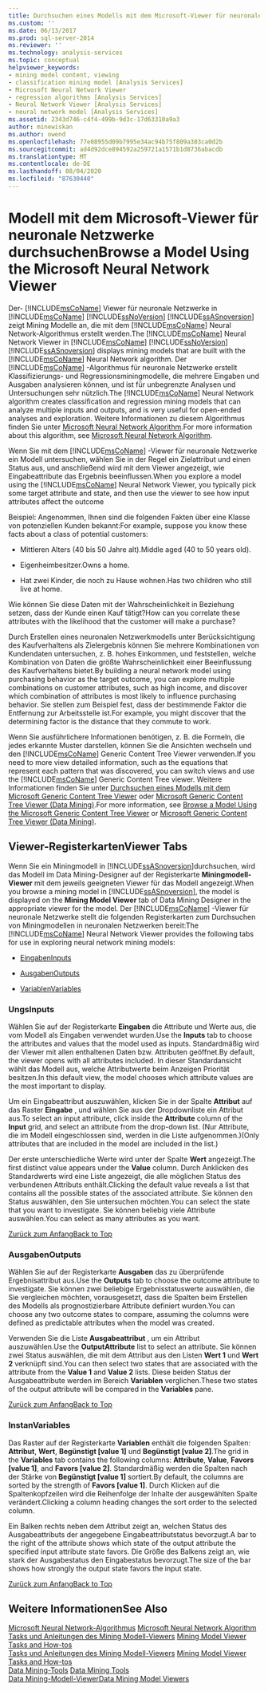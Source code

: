 ```yaml
---
title: Durchsuchen eines Modells mit dem Microsoft-Viewer für neuronale Netzwerke | Microsoft-Dokumentation
ms.custom: ''
ms.date: 06/13/2017
ms.prod: sql-server-2014
ms.reviewer: ''
ms.technology: analysis-services
ms.topic: conceptual
helpviewer_keywords:
- mining model content, viewing
- classification mining model [Analysis Services]
- Microsoft Neural Network Viewer
- regression algorithms [Analysis Services]
- Neural Network Viewer [Analysis Services]
- neural network model [Analysis Services]
ms.assetid: 2343d746-c4f4-499b-9d3c-17d63310a9a3
author: minewiskan
ms.author: owend
ms.openlocfilehash: 77e08955d09b7995e34ac94b75f809a303ca0d2b
ms.sourcegitcommit: ad4d92dce894592a259721a1571b1d8736abacdb
ms.translationtype: MT
ms.contentlocale: de-DE
ms.lasthandoff: 08/04/2020
ms.locfileid: "87630440"
---
```

# <a name="browse-a-model-using-the-microsoft-neural-network-viewer"></a><span data-ttu-id="6679c-102">Modell mit dem Microsoft-Viewer für neuronale Netzwerke durchsuchen</span><span class="sxs-lookup"><span data-stu-id="6679c-102">Browse a Model Using the Microsoft Neural Network Viewer</span></span>
  <span data-ttu-id="6679c-103">Der- [!INCLUDE[msCoName](../../includes/msconame-md.md)] Viewer für neuronale Netzwerke in [!INCLUDE[msCoName](../../includes/msconame-md.md)] [!INCLUDE[ssNoVersion](../../includes/ssnoversion-md.md)] [!INCLUDE[ssASnoversion](../../includes/ssasnoversion-md.md)] zeigt Mining Modelle an, die mit dem [!INCLUDE[msCoName](../../includes/msconame-md.md)] Neural Network-Algorithmus erstellt werden.</span><span class="sxs-lookup"><span data-stu-id="6679c-103">The [!INCLUDE[msCoName](../../includes/msconame-md.md)] Neural Network Viewer in [!INCLUDE[msCoName](../../includes/msconame-md.md)] [!INCLUDE[ssNoVersion](../../includes/ssnoversion-md.md)] [!INCLUDE[ssASnoversion](../../includes/ssasnoversion-md.md)] displays mining models that are built with the [!INCLUDE[msCoName](../../includes/msconame-md.md)] Neural Network algorithm.</span></span> <span data-ttu-id="6679c-104">Der [!INCLUDE[msCoName](../../includes/msconame-md.md)] -Algorithmus für neuronale Netzwerke erstellt Klassifizierungs- und Regressionsminingmodelle, die mehrere Eingaben und Ausgaben analysieren können, und ist für unbegrenzte Analysen und Untersuchungen sehr nützlich.</span><span class="sxs-lookup"><span data-stu-id="6679c-104">The [!INCLUDE[msCoName](../../includes/msconame-md.md)] Neural Network algorithm creates classification and regression mining models that can analyze multiple inputs and outputs, and is very useful for open-ended analyses and exploration.</span></span> <span data-ttu-id="6679c-105">Weitere Informationen zu diesem Algorithmus finden Sie unter [Microsoft Neural Network Algorithm](microsoft-neural-network-algorithm.md).</span><span class="sxs-lookup"><span data-stu-id="6679c-105">For more information about this algorithm, see [Microsoft Neural Network Algorithm](microsoft-neural-network-algorithm.md).</span></span>  
  
 <span data-ttu-id="6679c-106">Wenn Sie mit dem [!INCLUDE[msCoName](../../includes/msconame-md.md)] -Viewer für neuronale Netzwerke ein Modell untersuchen, wählen Sie in der Regel ein Zielattribut und einen Status aus, und anschließend wird mit dem Viewer angezeigt, wie Eingabeattribute das Ergebnis beeinflussen.</span><span class="sxs-lookup"><span data-stu-id="6679c-106">When you explore a model using the [!INCLUDE[msCoName](../../includes/msconame-md.md)] Neural Network Viewer, you typically pick some target attribute and state, and then use the viewer to see how input attributes affect the outcome</span></span>  
  
 <span data-ttu-id="6679c-107">Beispiel: Angenommen, Ihnen sind die folgenden Fakten über eine Klasse von potenziellen Kunden bekannt:</span><span class="sxs-lookup"><span data-stu-id="6679c-107">For example, suppose you know these facts about a class of potential customers:</span></span>  
  
-   <span data-ttu-id="6679c-108">Mittleren Alters (40 bis 50 Jahre alt).</span><span class="sxs-lookup"><span data-stu-id="6679c-108">Middle aged (40 to 50 years old).</span></span>  
  
-   <span data-ttu-id="6679c-109">Eigenheimbesitzer.</span><span class="sxs-lookup"><span data-stu-id="6679c-109">Owns a home.</span></span>  
  
-   <span data-ttu-id="6679c-110">Hat zwei Kinder, die noch zu Hause wohnen.</span><span class="sxs-lookup"><span data-stu-id="6679c-110">Has two children who still live at home.</span></span>  
  
 <span data-ttu-id="6679c-111">Wie können Sie diese Daten mit der Wahrscheinlichkeit in Beziehung setzen, dass der Kunde einen Kauf tätigt?</span><span class="sxs-lookup"><span data-stu-id="6679c-111">How can you correlate these attributes with the likelihood that the customer will make a purchase?</span></span>  
  
 <span data-ttu-id="6679c-112">Durch Erstellen eines neuronalen Netzwerkmodells unter Berücksichtigung des Kaufverhaltens als Zielergebnis können Sie mehrere Kombinationen von Kundendaten untersuchen, z. B. hohes Einkommen, und feststellen, welche Kombination von Daten die größte Wahrscheinlichkeit einer Beeinflussung des Kaufverhaltens bietet.</span><span class="sxs-lookup"><span data-stu-id="6679c-112">By building a neural network model using purchasing behavior as the target outcome, you can explore multiple combinations on customer attributes, such as high income, and discover which combination of attributes is most likely to influence purchasing behavior.</span></span> <span data-ttu-id="6679c-113">Sie stellen zum Beispiel fest, dass der bestimmende Faktor die Entfernung zur Arbeitsstelle ist.</span><span class="sxs-lookup"><span data-stu-id="6679c-113">For example, you might discover that the determining factor is the distance that they commute to work.</span></span>  
  
 <span data-ttu-id="6679c-114">Wenn Sie ausführlichere Informationen benötigen, z. B. die Formeln, die jedes erkannte Muster darstellen, können Sie die Ansichten wechseln und den [!INCLUDE[msCoName](../../includes/msconame-md.md)] Generic Content Tree Viewer verwenden.</span><span class="sxs-lookup"><span data-stu-id="6679c-114">If you need to more view detailed information, such as the equations that represent each pattern that was discovered, you can switch views and use the [!INCLUDE[msCoName](../../includes/msconame-md.md)] Generic Content Tree viewer.</span></span> <span data-ttu-id="6679c-115">Weitere Informationen finden Sie unter [Durchsuchen eines Modells mit dem Microsoft Generic Content Tree Viewer](browse-a-model-using-the-microsoft-generic-content-tree-viewer.md) oder [Microsoft Generic Content Tree Viewer &#40;Data Mining&#41;](../microsoft-generic-content-tree-viewer-data-mining.md).</span><span class="sxs-lookup"><span data-stu-id="6679c-115">For more information, see [Browse a Model Using the Microsoft Generic Content Tree Viewer](browse-a-model-using-the-microsoft-generic-content-tree-viewer.md) or [Microsoft Generic Content Tree Viewer &#40;Data Mining&#41;](../microsoft-generic-content-tree-viewer-data-mining.md).</span></span>  
  
##  <a name="viewer-tabs"></a><a name="BKMK_ViewerTabs"></a><span data-ttu-id="6679c-116">Viewer-Registerkarten</span><span class="sxs-lookup"><span data-stu-id="6679c-116">Viewer Tabs</span></span>  
 <span data-ttu-id="6679c-117">Wenn Sie ein Miningmodell in [!INCLUDE[ssASnoversion](../../includes/ssasnoversion-md.md)]durchsuchen, wird das Modell im Data Mining-Designer auf der Registerkarte **Miningmodell-Viewer** mit dem jeweils geeigneten Viewer für das Modell angezeigt.</span><span class="sxs-lookup"><span data-stu-id="6679c-117">When you browse a mining model in [!INCLUDE[ssASnoversion](../../includes/ssasnoversion-md.md)], the model is displayed on the **Mining Model Viewer** tab of Data Mining Designer in the appropriate viewer for the model.</span></span> <span data-ttu-id="6679c-118">Der [!INCLUDE[msCoName](../../includes/msconame-md.md)] -Viewer für neuronale Netzwerke stellt die folgenden Registerkarten zum Durchsuchen von Miningmodellen in neuronalen Netzwerken bereit:</span><span class="sxs-lookup"><span data-stu-id="6679c-118">The [!INCLUDE[msCoName](../../includes/msconame-md.md)] Neural Network Viewer provides the following tabs for use in exploring neural network mining models:</span></span>  
  
-   [<span data-ttu-id="6679c-119">Eingaben</span><span class="sxs-lookup"><span data-stu-id="6679c-119">Inputs</span></span>](#BKMK_Inputs)  
  
-   [<span data-ttu-id="6679c-120">Ausgaben</span><span class="sxs-lookup"><span data-stu-id="6679c-120">Outputs</span></span>](#BKMK_Outputs)  
  
-   [<span data-ttu-id="6679c-121">Variablen</span><span class="sxs-lookup"><span data-stu-id="6679c-121">Variables</span></span>](#BKMK_Characteristics)  
  
###  <a name="inputs"></a><a name="BKMK_Inputs"></a><span data-ttu-id="6679c-122">Ungs</span><span class="sxs-lookup"><span data-stu-id="6679c-122">Inputs</span></span>  
 <span data-ttu-id="6679c-123">Wählen Sie auf der Registerkarte **Eingaben** die Attribute und Werte aus, die vom Modell als Eingaben verwendet wurden.</span><span class="sxs-lookup"><span data-stu-id="6679c-123">Use the **Inputs** tab to choose the attributes and values that the model used as inputs.</span></span> <span data-ttu-id="6679c-124">Standardmäßig wird der Viewer mit allen enthaltenen Daten bzw. Attributen geöffnet.</span><span class="sxs-lookup"><span data-stu-id="6679c-124">By default, the viewer opens with all attributes included.</span></span> <span data-ttu-id="6679c-125">In dieser Standardansicht wählt das Modell aus, welche Attributwerte beim Anzeigen Priorität besitzen.</span><span class="sxs-lookup"><span data-stu-id="6679c-125">In this default view, the model chooses which attribute values are the most important to display.</span></span>  
  
 <span data-ttu-id="6679c-126">Um ein Eingabeattribut auszuwählen, klicken Sie in der Spalte **Attribut** auf das Raster **Eingabe** , und wählen Sie aus der Dropdownliste ein Attribut aus.</span><span class="sxs-lookup"><span data-stu-id="6679c-126">To select an input attribute, click inside the **Attribute** column of the **Input** grid, and select an attribute from the drop-down list.</span></span> <span data-ttu-id="6679c-127">(Nur Attribute, die im Modell eingeschlossen sind, werden in die Liste aufgenommen.)</span><span class="sxs-lookup"><span data-stu-id="6679c-127">(Only attributes that are included in the model are included in the list.)</span></span>  
  
 <span data-ttu-id="6679c-128">Der erste unterschiedliche Werte wird unter der Spalte **Wert** angezeigt.</span><span class="sxs-lookup"><span data-stu-id="6679c-128">The first distinct value appears under the **Value** column.</span></span> <span data-ttu-id="6679c-129">Durch Anklicken des Standardwerts wird eine Liste angezeigt, die alle möglichen Status des verbundenen Attributs enthält.</span><span class="sxs-lookup"><span data-stu-id="6679c-129">Clicking the default value reveals a list that contains all the possible states of the associated attribute.</span></span> <span data-ttu-id="6679c-130">Sie können den Status auswählen, den Sie untersuchen möchten.</span><span class="sxs-lookup"><span data-stu-id="6679c-130">You can select the state that you want to investigate.</span></span> <span data-ttu-id="6679c-131">Sie können beliebig viele Attribute auswählen.</span><span class="sxs-lookup"><span data-stu-id="6679c-131">You can select as many attributes as you want.</span></span>  
  
 [<span data-ttu-id="6679c-132">Zurück zum Anfang</span><span class="sxs-lookup"><span data-stu-id="6679c-132">Back to Top</span></span>](#BKMK_ViewerTabs)  
  
###  <a name="outputs"></a><a name="BKMK_Outputs"></a><span data-ttu-id="6679c-133">Ausgaben</span><span class="sxs-lookup"><span data-stu-id="6679c-133">Outputs</span></span>  
 <span data-ttu-id="6679c-134">Wählen Sie auf der Registerkarte **Ausgaben** das zu überprüfende Ergebnisattribut aus.</span><span class="sxs-lookup"><span data-stu-id="6679c-134">Use the **Outputs** tab to choose the outcome attribute to investigate.</span></span> <span data-ttu-id="6679c-135">Sie können zwei beliebige Ergebnisstatuswerte auswählen, die Sie vergleichen möchten, vorausgesetzt, dass die Spalten beim Erstellen des Modells als prognostizierbare Attribute definiert wurden.</span><span class="sxs-lookup"><span data-stu-id="6679c-135">You can choose any two outcome states to compare, assuming the columns were defined as predictable attributes when the model was created.</span></span>  
  
 <span data-ttu-id="6679c-136">Verwenden Sie die Liste **Ausgabeattribut** , um ein Attribut auszuwählen.</span><span class="sxs-lookup"><span data-stu-id="6679c-136">Use the **OutputAttribute** list to select an attribute.</span></span> <span data-ttu-id="6679c-137">Sie können zwei Status auswählen, die mit dem Attribut aus den Listen **Wert 1** und **Wert 2** verknüpft sind.</span><span class="sxs-lookup"><span data-stu-id="6679c-137">You can then select two states that are associated with the attribute from the **Value 1** and **Value 2** lists.</span></span> <span data-ttu-id="6679c-138">Diese beiden Status der Ausgabeattribute werden im Bereich **Variablen** verglichen.</span><span class="sxs-lookup"><span data-stu-id="6679c-138">These two states of the output attribute will be compared in the **Variables** pane.</span></span>  
  
 [<span data-ttu-id="6679c-139">Zurück zum Anfang</span><span class="sxs-lookup"><span data-stu-id="6679c-139">Back to Top</span></span>](#BKMK_ViewerTabs)  
  
###  <a name="variables"></a><a name="BKMK_Characteristics"></a><span data-ttu-id="6679c-140">Instan</span><span class="sxs-lookup"><span data-stu-id="6679c-140">Variables</span></span>  
 <span data-ttu-id="6679c-141">Das Raster auf der Registerkarte **Variablen** enthält die folgenden Spalten: **Attribut**, **Wert**, **Begünstigt [value 1]** und **Begünstigt [value 2]**.</span><span class="sxs-lookup"><span data-stu-id="6679c-141">The grid in the **Variables** tab contains the following columns: **Attribute**, **Value**, **Favors [value 1]**, and **Favors [value 2]**.</span></span> <span data-ttu-id="6679c-142">Standardmäßig werden die Spalten nach der Stärke von **Begünstigt [value 1]** sortiert.</span><span class="sxs-lookup"><span data-stu-id="6679c-142">By default, the columns are sorted by the strength of **Favors [value 1]**.</span></span> <span data-ttu-id="6679c-143">Durch Klicken auf die Spaltenkopfzeilen wird die Reihenfolge der Inhalte der ausgewählten Spalte verändert.</span><span class="sxs-lookup"><span data-stu-id="6679c-143">Clicking a column heading changes the sort order to the selected column.</span></span>  
  
 <span data-ttu-id="6679c-144">Ein Balken rechts neben dem Attribut zeigt an, welchen Status des Ausgabeattributs der angegebene Eingabeattributstatus bevorzugt.</span><span class="sxs-lookup"><span data-stu-id="6679c-144">A bar to the right of the attribute shows which state of the output attribute the specified input attribute state favors.</span></span> <span data-ttu-id="6679c-145">Die Größe des Balkens zeigt an, wie stark der Ausgabestatus den Eingabestatus bevorzugt.</span><span class="sxs-lookup"><span data-stu-id="6679c-145">The size of the bar shows how strongly the output state favors the input state.</span></span>  
  
 [<span data-ttu-id="6679c-146">Zurück zum Anfang</span><span class="sxs-lookup"><span data-stu-id="6679c-146">Back to Top</span></span>](#BKMK_ViewerTabs)  
  
## <a name="see-also"></a><span data-ttu-id="6679c-147">Weitere Informationen</span><span class="sxs-lookup"><span data-stu-id="6679c-147">See Also</span></span>  
 <span data-ttu-id="6679c-148">[Microsoft Neural Network-Algorithmus](microsoft-neural-network-algorithm.md) </span><span class="sxs-lookup"><span data-stu-id="6679c-148">[Microsoft Neural Network Algorithm](microsoft-neural-network-algorithm.md) </span></span>  
 <span data-ttu-id="6679c-149">[Tasks und Anleitungen des Mining Modell-Viewers](mining-model-viewer-tasks-and-how-tos.md) </span><span class="sxs-lookup"><span data-stu-id="6679c-149">[Mining Model Viewer Tasks and How-tos](mining-model-viewer-tasks-and-how-tos.md) </span></span>  
 <span data-ttu-id="6679c-150">[Tasks und Anleitungen des Mining Modell-Viewers](mining-model-viewer-tasks-and-how-tos.md) </span><span class="sxs-lookup"><span data-stu-id="6679c-150">[Mining Model Viewer Tasks and How-tos](mining-model-viewer-tasks-and-how-tos.md) </span></span>  
 <span data-ttu-id="6679c-151">[Data Mining-Tools](data-mining-tools.md) </span><span class="sxs-lookup"><span data-stu-id="6679c-151">[Data Mining Tools](data-mining-tools.md) </span></span>  
 [<span data-ttu-id="6679c-152">Data Mining-Modell-Viewer</span><span class="sxs-lookup"><span data-stu-id="6679c-152">Data Mining Model Viewers</span></span>](data-mining-model-viewers.md)  
  
  
